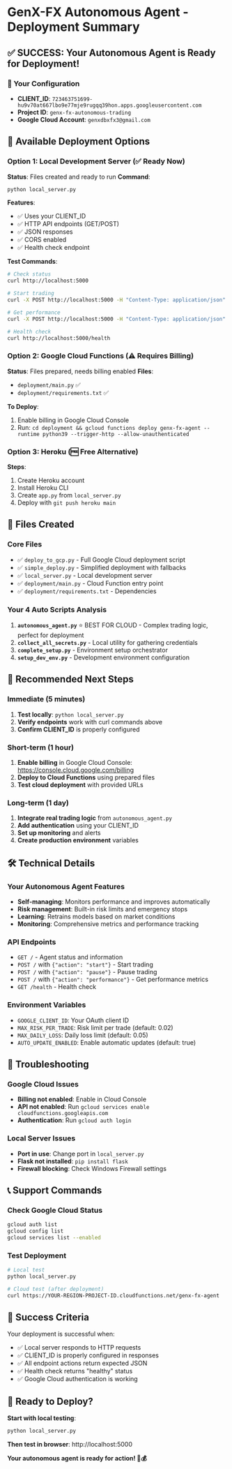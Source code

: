 # GenX-FX Autonomous Agent - Deployment Summary

## ✅ SUCCESS: Your Autonomous Agent is Ready for Deployment!

### 🔑 Your Configuration
- **CLIENT_ID**: `723463751699-hu9v70at667lbo9e77mje9rugqq39hon.apps.googleusercontent.com`
- **Project ID**: `genx-fx-autonomous-trading`
- **Google Cloud Account**: `genxdbxfx3@gmail.com`

## 🚀 Available Deployment Options

### Option 1: Local Development Server (✅ Ready Now)
**Status**: Files created and ready to run
**Command**: 
```bash
python local_server.py
```

**Features**:
- ✅ Uses your CLIENT_ID
- ✅ HTTP API endpoints (GET/POST)
- ✅ JSON responses
- ✅ CORS enabled
- ✅ Health check endpoint

**Test Commands**:
```bash
# Check status
curl http://localhost:5000

# Start trading
curl -X POST http://localhost:5000 -H "Content-Type: application/json" -d '{"action": "start"}'

# Get performance
curl -X POST http://localhost:5000 -H "Content-Type: application/json" -d '{"action": "performance"}'

# Health check
curl http://localhost:5000/health
```

### Option 2: Google Cloud Functions (⚠️ Requires Billing)
**Status**: Files prepared, needs billing enabled
**Files**: 
- `deployment/main.py` ✅
- `deployment/requirements.txt` ✅

**To Deploy**:
1. Enable billing in Google Cloud Console
2. Run: `cd deployment && gcloud functions deploy genx-fx-agent --runtime python39 --trigger-http --allow-unauthenticated`

### Option 3: Heroku (🆓 Free Alternative)
**Steps**:
1. Create Heroku account
2. Install Heroku CLI
3. Create `app.py` from `local_server.py`
4. Deploy with `git push heroku main`

## 📂 Files Created

### Core Files
- ✅ `deploy_to_gcp.py` - Full Google Cloud deployment script
- ✅ `simple_deploy.py` - Simplified deployment with fallbacks
- ✅ `local_server.py` - Local development server
- ✅ `deployment/main.py` - Cloud Function entry point
- ✅ `deployment/requirements.txt` - Dependencies

### Your 4 Auto Scripts Analysis
1. **`autonomous_agent.py`** ⭐ BEST FOR CLOUD - Complex trading logic, perfect for deployment
2. **`collect_all_secrets.py`** - Local utility for gathering credentials
3. **`complete_setup.py`** - Environment setup orchestrator
4. **`setup_dev_env.py`** - Development environment configuration

## 🎯 Recommended Next Steps

### Immediate (5 minutes)
1. **Test locally**: `python local_server.py`
2. **Verify endpoints** work with curl commands above
3. **Confirm CLIENT_ID** is properly configured

### Short-term (1 hour)
1. **Enable billing** in Google Cloud Console: https://console.cloud.google.com/billing
2. **Deploy to Cloud Functions** using prepared files
3. **Test cloud deployment** with provided URLs

### Long-term (1 day)
1. **Integrate real trading logic** from `autonomous_agent.py`
2. **Add authentication** using your CLIENT_ID
3. **Set up monitoring** and alerts
4. **Create production environment** variables

## 🛠️ Technical Details

### Your Autonomous Agent Features
- **Self-managing**: Monitors performance and improves automatically
- **Risk management**: Built-in risk limits and emergency stops
- **Learning**: Retrains models based on market conditions
- **Monitoring**: Comprehensive metrics and performance tracking

### API Endpoints
- `GET /` - Agent status and information
- `POST /` with `{"action": "start"}` - Start trading
- `POST /` with `{"action": "pause"}` - Pause trading  
- `POST /` with `{"action": "performance"}` - Get performance metrics
- `GET /health` - Health check

### Environment Variables
- `GOOGLE_CLIENT_ID`: Your OAuth client ID
- `MAX_RISK_PER_TRADE`: Risk limit per trade (default: 0.02)
- `MAX_DAILY_LOSS`: Daily loss limit (default: 0.05)
- `AUTO_UPDATE_ENABLED`: Enable automatic updates (default: true)

## 🔧 Troubleshooting

### Google Cloud Issues
- **Billing not enabled**: Enable in Cloud Console
- **API not enabled**: Run `gcloud services enable cloudfunctions.googleapis.com`
- **Authentication**: Run `gcloud auth login`

### Local Server Issues
- **Port in use**: Change port in `local_server.py`
- **Flask not installed**: `pip install flask`
- **Firewall blocking**: Check Windows Firewall settings

## 📞 Support Commands

### Check Google Cloud Status
```bash
gcloud auth list
gcloud config list
gcloud services list --enabled
```

### Test Deployment
```bash
# Local test
python local_server.py

# Cloud test (after deployment)
curl https://YOUR-REGION-PROJECT-ID.cloudfunctions.net/genx-fx-agent
```

## 🎉 Success Criteria

Your deployment is successful when:
- ✅ Local server responds to HTTP requests
- ✅ CLIENT_ID is properly configured in responses
- ✅ All endpoint actions return expected JSON
- ✅ Health check returns "healthy" status
- ✅ Google Cloud authentication is working

## 🚀 Ready to Deploy?

**Start with local testing**:
```bash
python local_server.py
```

**Then test in browser**: http://localhost:5000

**Your autonomous agent is ready for action! 🤖💰**